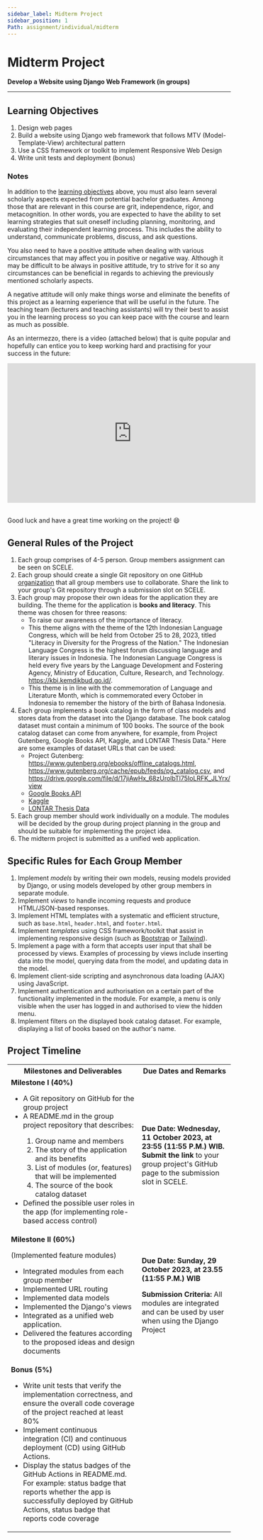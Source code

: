 ```yaml
---
sidebar_label: Midterm Project
sidebar_position: 1
Path: assignment/individual/midterm
---
```


# Midterm Project

**Develop a Website using Django Web Framework (in groups)**

---

## Learning Objectives

1. Design web pages
2. Build a website using Django web framework that follows MTV (Model-Template-View) architectural pattern
3. Use a CSS framework or toolkit to implement Responsive Web Design
4. Write unit tests and deployment (bonus)

### Notes

In addition to the [learning objectives](#learning-objectives) above,
you must also learn several scholarly aspects expected from potential bachelor graduates.
Among those that are relevant in this course are grit, independence, rigor, and metacognition.
In other words, you are expected to have the ability to set learning strategies that suit oneself including planning, monitoring, and evaluating their independent learning process.
This includes the ability to understand, communicate problems, discuss, and ask questions.

You also need to have a positive attitude when dealing with various circumstances that may affect you in positive or negative way.
Although it may be difficult to be always in positive attitude,
try to strive for it so any circumstances can be beneficial in regards to achieving the previously mentioned scholarly aspects.

A negative attitude will only make things worse and eliminate the benefits of this project as a learning experience that will be useful in the future.
The teaching team (lecturers and teaching assistants) will try their best to assist you in the learning process so you can keep pace with the course and learn as much as possible.

As an intermezzo, there is a video (attached below) that is quite popular and hopefully can entice you to keep working hard and practising for your success in the future:

<iframe width="560" height="315" src="https://www.youtube-nocookie.com/embed/42-hh-iMJJI" title="YouTube video player" frameborder="0" allow="accelerometer; autoplay; clipboard-write; encrypted-media; gyroscope; picture-in-picture" allowfullscreen></iframe><br /><br />

Good luck and have a great time working on the project! 😄

## General Rules of the Project

1. Each group comprises of 4-5 person. Group members assignment can be seen on SCELE.
2. Each group should create a single Git repository on one GitHub [organization](https://docs.github.com/en/organizations/collaborating-with-groups-in-organizations/about-organizations) that all group members use to collaborate. Share the link to your group's Git repository through a submission slot on SCELE.
3. Each group may propose their own ideas for the application they are building. The theme for the application is **books and literacy**. This theme was chosen for three reasons:
    - To raise our awareness of the importance of literacy.
    - This theme aligns with the theme of the 12th Indonesian Language Congress, which will be held from October 25 to 28, 2023, titled "Literacy in Diversity for the Progress of the Nation." The Indonesian Language Congress is the highest forum discussing language and literary issues in Indonesia. The Indonesian Language Congress is held every five years by the Language Development and Fostering Agency, Ministry of Education, Culture, Research, and Technology. <https://kbi.kemdikbud.go.id/>.
    - This theme is in line with the commemoration of Language and Literature Month, which is commemorated every October in Indonesia to remember the history of the birth of Bahasa Indonesia.
4. Each group implements a book catalog in the form of class models and stores data from the dataset into the Django database. The book catalog dataset must contain a minimum of 100 books. The source of the book catalog dataset can come from anywhere, for example, from Project Gutenberg, Google Books API, Kaggle, and LONTAR Thesis Data."
    Here are some examples of dataset URLs that can be used:
    - Project Gutenberg: <https://www.gutenberg.org/ebooks/offline_catalogs.html>, <https://www.gutenberg.org/cache/epub/feeds/pg_catalog.csv>, and <https://drive.google.com/file/d/17jiAwHx_68zUrolbTl75IoLRFK_JLYrx/view>
    - [Google Books API](https://developers.google.com/books/)
    - [Kaggle](https://www.kaggle.com/datasets?search=book)
    - [LONTAR Thesis Data](https://univindonesia-my.sharepoint.com/:x:/g/personal/iisafriyanti_office_ui_ac_id/EY1Lmwm40rJLhtbWtKerNOYBI3BxiLSlDbLuL3mFIsw8wA?e=DL43jL)
5. Each group member should work individually on a module. The modules will be decided by the group during project planning in the group and should be suitable for implementing the project idea.
6. The midterm project is submitted as a unified web application.

## Specific Rules for Each Group Member

1. Implement _models_ by writing their own models, reusing models provided by Django, or using models developed by other group members in separate module.
2. Implement _views_ to handle incoming requests and produce HTML/JSON-based responses.
3. Implement HTML templates with a systematic and efficient structure, such as `base.html`, `header.html`, and `footer.html`.
4. Implement _templates_ using CSS framework/toolkit that assist in implementing responsive design (such as [Bootstrap](https://getbootstrap.com/) or [Tailwind](https://tailwindcss.com/)).
5. Implement a page with a form that accepts user input that shall be processed by views. Examples of processing by views include inserting data into the model, querying data from the model, and updating data in the model.
6. Implement client-side scripting and asynchronous data loading (AJAX) using JavaScript.
7. Implement authentication and authorisation on a certain part of the functionality implemented in the module. For example, a menu is only visible when the user has logged in and authorised to view the hidden menu.
8. Implement filters on the displayed book catalog dataset. For example, displaying a list of books based on the author's name.

## Project Timeline

<table>
    <tr>
        <th>Milestones and Deliverables</th>
        <th>Due Dates and Remarks</th>
    </tr>
    <tr>
        <td>
            <b>Milestone I (40%)</b>
            <ul>
                <li>A Git repository on GitHub for the group project</li>
                <li>A README.md in the group project repository that describes:</li>
                    <ol>
                        <li>Group name and members</li>
                        <li>The story of the application and its benefits</li>
                        <li>List of modules (or, features) that will be implemented</li>
                        <li>The source of the book catalog dataset</li>
                    </ol>
                <li>Defined the possible user roles in the app (for implementing role-based access control)</li>
            </ul>
        </td>
        <td>
            <b>Due Date: Wednesday, 11 October 2023, at 23:55 (11:55 P.M.) WIB.</b>
            <b>Submit the link </b> to your group project's GitHub page to the submission slot in SCELE.
        </td>
    </tr>
    <tr>
        <td>
            <b>Milestone II (60%)</b>
            <p>(Implemented feature modules)</p>
            <ul>
                <li>Integrated modules from each group member</li>
                <li>Implemented URL routing</li>
                <li>Implemented data models</li>
                <li>Implemented the Django's views</li>
                <li>Integrated as a unified web application.</li>
                <li>Delivered the features according to the proposed ideas and design documents</li>
            </ul>
        </td>
        <td>
            <b>Due Date: Sunday, 29 October 2023, at 23.55 (11:55 P.M.) WIB</b>
            <p><b>Submission Criteria:</b> All modules are integrated and can be used by user when using the Django Project</p>
        </td>
    </tr>
    <tr>
        <td>
            <b>Bonus (5%)</b>
            <ul>
                <li>Write unit tests that verify the implementation correctness, and ensure the overall code coverage of the project reached at least 80%</li>
                <li>Implement continuous integration (CI) and continuous deployment (CD) using GitHub Actions.</li>
                <li>Display the status badges of the GitHub Actions in README.md. For example: status badge that reports whether the app is successfully deployed by GitHub Actions, status badge that reports code coverage</li>
            </ul>
        </td>
        <td></td>
    </tr>
</table>
